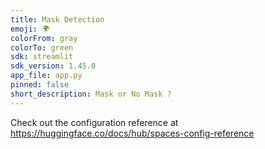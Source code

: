 ```yaml
---
title: Mask Detection
emoji: 🌍
colorFrom: gray
colorTo: green
sdk: streamlit
sdk_version: 1.45.0
app_file: app.py
pinned: false
short_description: Mask or No Mask ?
---
```


Check out the configuration reference at https://huggingface.co/docs/hub/spaces-config-reference